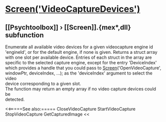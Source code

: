 # [Screen('VideoCaptureDevices')](Screen-VideoCaptureDevices) 
## [[Psychtoolbox]] &#8250; [[Screen]].{mex*,dll} subfunction


Enumerate all available video devices for a given videocapture engine id  
'engineId', or for the default engine, if none is given. Returns a struct array  
with one slot per available device. Entries of each struct in the array are  
specific to the selected capture engine, except for the entry 'DeviceIndex'  
which provides a handle that you could pass to [Screen](Screen)('OpenVideoCapture',  
windowPtr, deviceIndex, ...); as the 'deviceIndex' argument to select the video  
device corresponding to a given slot.  
The function may return an empty array if no video capture devices could be  
detected.  
  


<<=====See also:=====
CloseVideoCapture StartVideoCapture StopVideoCapture GetCapturedImage
<<